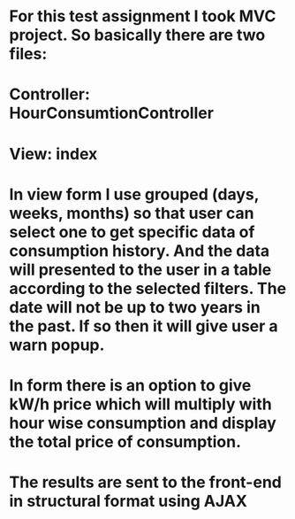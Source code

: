 # For this test assignment I took MVC project. So basically there are two files: 
# Controller: HourConsumtionController
# View: index
# In view form I use grouped (days, weeks, months) so that user can select one to get specific data of consumption history. And the data will presented to the user in a table according to the selected filters. The date will not be up to two years in the past. If so then it will give user a warn popup.
# In form there is an option to give kW/h price which will multiply with hour wise consumption and display the total price of consumption. 
# The results are sent to the front-end in structural format using AJAX

